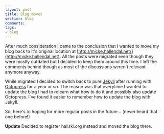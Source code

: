 ```yaml
---
layout: post
title: Blog moved
section: blog
comments:
tags:
- blog
---
```

After much consideration I came to the conclusion that I wanted to move my blog back to it's original location at [http://micke.hallendal.net/](http://micke.hallendal.net). All the posts were migrated even though they were mostly outdated but I decided to keep them around this time. I left the comments behind though as most of the discussions weren't relevant anymore anyway.

While migrated I decided to switch back to pure [Jekyll](http://jekyllrb.com) after running with [Octopress](http://octopress.org) for a year or so. The reason was that everytime I wanted to update the blog I had to relearn what how to do it and possibly also update Octopress. I've found it easier to remember how to update the blog with Jekyll.

So, here's to hoping for more regular posts in the future... (never heard that one before!)

**Update** Decided to register hallski.org instead and moved the blog there.
